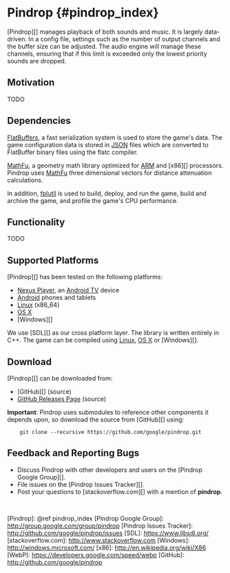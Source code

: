 Pindrop      {#pindrop_index}
========

[Pindrop][] manages playback of both sounds and music.  It is largely
data-driven.  In a config file, settings such as the number of output channels
and the buffer size can be adjusted.  The audio engine will manage these
channels, ensuring that if this limit is exceeded only the lowest priority
sounds are dropped.

## Motivation

TODO

## Dependencies

[FlatBuffers][], a fast serialization system is used to store the
game's data. The game configuration data is stored in [JSON][] files
which are converted to FlatBuffer binary files using the flatc compiler.

[MathFu][], a geometry math library optimized for [ARM][] and [x86][]
processors. Pindrop uses [MathFu][] three dimensional vectors for distance
attenuation calculations.

In addition, [fplutil][] is used to build, deploy, and run the game,
build and archive the game, and profile the game's CPU performance.

## Functionality

TODO

## Supported Platforms

[Pindrop][] has been tested on the following platforms:

   * [Nexus Player][], an [Android TV][] device
   * [Android][] phones and tablets
   * [Linux][] (x86_64)
   * [OS X][]
   * [Windows][]

We use [SDL][] as our cross platform layer.
The library is written entirely in C++. The game can be compiled using
[Linux][], [OS X][] or [Windows][].

## Download

[Pindrop][] can be downloaded from:
   * [GitHub][] (source)
   * [GitHub Releases Page](http://github.com/google/pindrop/releases) (source)

**Important**: Pindrop uses submodules to reference other components it
depends upon, so download the source from [GitHub][] using:

~~~{.sh}
    git clone --recursive https://github.com/google/pindrop.git
~~~

## Feedback and Reporting Bugs

   * Discuss Pindrop with other developers and users on the
     [Pindrop Google Group][].
   * File issues on the [Pindrop Issues Tracker][].
   * Post your questions to [stackoverflow.com][] with a mention of **pindrop**.

<br>

  [Android]: http://www.android.com
  [Android TV]: http://www.android.com/tv/
  [ARM]: http://en.wikipedia.org/wiki/ARM_architecture
  [FlatBuffers]: http://google-opensource.blogspot.ca/2014/06/flatbuffers-memory-efficient.html
  [fplutil]: http://android-developers.blogspot.ca/2014/11/utilities-for-cc-android-developers.html
  [JSON]: http://www.json.org/
  [Linux]: http://en.m.wikipedia.org/wiki/Linux
  [MathFu]: http://googledevelopers.blogspot.ca/2014/11/geometry-math-library-for-c-game.html
  [Nexus Player]: http://www.google.com/nexus/player/
  [OS X]: http://www.apple.com/osx/
  [Pindrop]: @ref pindrop_index
  [Pindrop Google Group]: http://group.google.com/group/pindrop
  [Pindrop Issues Tracker]: http://github.com/google/pindrop/issues
  [SDL]: https://www.libsdl.org/
  [stackoverflow.com]: http://www.stackoverflow.com
  [Windows]: http://windows.microsoft.com/
  [x86]: http://en.wikipedia.org/wiki/X86
  [WebP]: https://developers.google.com/speed/webp
  [GitHub]: http://github.com/google/pindrop

